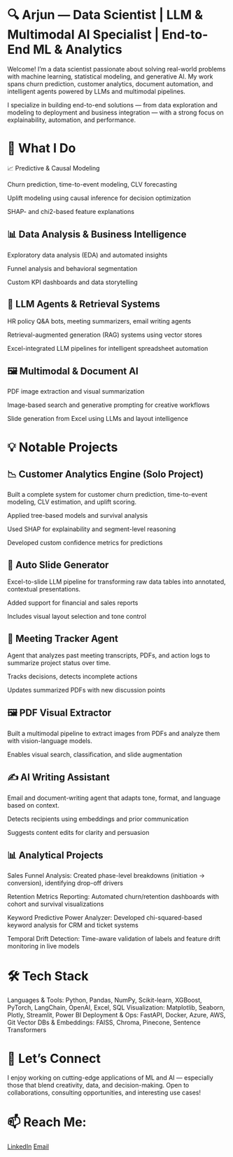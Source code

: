 # 🔍 Arjun — Data Scientist | LLM & Multimodal AI Specialist | End-to-End ML & Analytics
Welcome! I’m a data scientist passionate about solving real-world problems with machine learning, statistical modeling, and generative AI. My work spans churn prediction, customer analytics, document automation, and intelligent agents powered by LLMs and multimodal pipelines.

I specialize in building end-to-end solutions — from data exploration and modeling to deployment and business integration — with a strong focus on explainability, automation, and performance.

# 🔧 What I Do
📈 Predictive & Causal Modeling

Churn prediction, time-to-event modeling, CLV forecasting

Uplift modeling using causal inference for decision optimization

SHAP- and chi2-based feature explanations

## 📊 Data Analysis & Business Intelligence

Exploratory data analysis (EDA) and automated insights

Funnel analysis and behavioral segmentation

Custom KPI dashboards and data storytelling

## 🧠 LLM Agents & Retrieval Systems

HR policy Q&A bots, meeting summarizers, email writing agents

Retrieval-augmented generation (RAG) systems using vector stores

Excel-integrated LLM pipelines for intelligent spreadsheet automation

## 🖼️ Multimodal & Document AI

PDF image extraction and visual summarization

Image-based search and generative prompting for creative workflows

Slide generation from Excel using LLMs and layout intelligence

# 💡 Notable Projects
## 📉 Customer Analytics Engine (Solo Project)
Built a complete system for customer churn prediction, time-to-event modeling, CLV estimation, and uplift scoring.

Applied tree-based models and survival analysis

Used SHAP for explainability and segment-level reasoning

Developed custom confidence metrics for predictions

## 🧾 Auto Slide Generator
Excel-to-slide LLM pipeline for transforming raw data tables into annotated, contextual presentations.

Added support for financial and sales reports

Includes visual layout selection and tone control

## 🧠 Meeting Tracker Agent
Agent that analyzes past meeting transcripts, PDFs, and action logs to summarize project status over time.

Tracks decisions, detects incomplete actions

Updates summarized PDFs with new discussion points

## 🖼️ PDF Visual Extractor
Built a multimodal pipeline to extract images from PDFs and analyze them with vision-language models.

Enables visual search, classification, and slide augmentation

## ✍️ AI Writing Assistant
Email and document-writing agent that adapts tone, format, and language based on context.

Detects recipients using embeddings and prior communication

Suggests content edits for clarity and persuasion

## 📊 Analytical Projects
Sales Funnel Analysis: Created phase-level breakdowns (initiation → conversion), identifying drop-off drivers

Retention Metrics Reporting: Automated churn/retention dashboards with cohort and survival visualizations

Keyword Predictive Power Analyzer: Developed chi-squared-based keyword analysis for CRM and ticket systems

Temporal Drift Detection: Time-aware validation of labels and feature drift monitoring in live models

# 🛠️ Tech Stack
Languages & Tools: Python, Pandas, NumPy, Scikit-learn, XGBoost, PyTorch, LangChain, OpenAI, Excel, SQL
Visualization: Matplotlib, Seaborn, Plotly, Streamlit, Power BI
Deployment & Ops: FastAPI, Docker, Azure, AWS, Git
Vector DBs & Embeddings: FAISS, Chroma, Pinecone, Sentence Transformers

# 🚀 Let’s Connect
I enjoy working on cutting-edge applications of ML and AI — especially those that blend creativity, data, and decision-making. Open to collaborations, consulting opportunities, and interesting use cases!

# 📫 Reach Me:

[LinkedIn](https://www.linkedin.com/in/arjun-v-5110b11a9/)
[Email](mailto:arjunvijayan.452@gmail.com)
